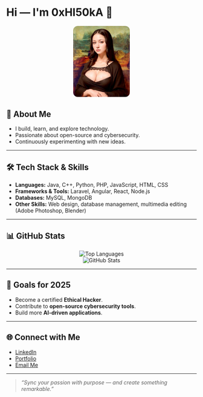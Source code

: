 # Hi — I'm 0xHI50kA 👋

<p align="center">
  <img src="./assets/moonalisa.jpg" alt="Profile Image" width="150" style="border-radius: 12px;" />
</p>

## 🚀 About Me
- I build, learn, and explore technology.
- Passionate about open-source and cybersecurity.
- Continuously experimenting with new ideas.

---

## 🛠️ Tech Stack & Skills
- **Languages:** Java, C++, Python, PHP, JavaScript, HTML, CSS  
- **Frameworks & Tools:** Laravel, Angular, React, Node.js  
- **Databases:** MySQL, MongoDB  
- **Other Skills:** Web design, database management, multimedia editing (Adobe Photoshop, Blender)

---

## 📊 GitHub Stats

<p align="center">
  <img src="https://github-readme-stats.vercel.app/api/top-langs/?username=0xHI50kA&layout=compact&theme=radical" alt="Top Languages" />
  <br>
  <img src="https://github-readme-stats.vercel.app/api?username=0xHI50kA&show_icons=true&theme=radical" alt="GitHub Stats" />
</p>

---

## 🎯 Goals for 2025
- Become a certified **Ethical Hacker**.
- Contribute to **open-source cybersecurity tools**.
- Build more **AI-driven applications**.

---

## 🌐 Connect with Me
- [LinkedIn](#)  
- [Portfolio](#)  
- [Email Me](mailto:your-email@example.com)

<!--
## 🎮 My Tetris Contributions
![Tetris contributions](./assets/profile-tetris.svg)
-->

---

> _“Sync your passion with purpose — and create something remarkable.”_

